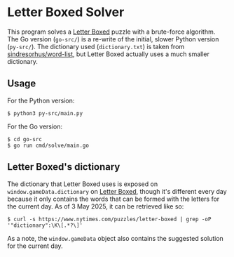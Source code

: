 # Letter Boxed Solver

This program solves a [Letter Boxed](https://www.nytimes.com/puzzles/letter-boxed) puzzle with a brute-force algorithm. The Go version (`go-src/`) is a re-write of the initial, slower Python version (`py-src/`). The dictionary used (`dictionary.txt`) is taken from [sindresorhus/word-list](https://github.com/sindresorhus/word-list), but Letter Boxed actually uses a much smaller dictionary.

## Usage

For the Python version:

```
$ python3 py-src/main.py
```

For the Go version:

```
$ cd go-src
$ go run cmd/solve/main.go
```

## Letter Boxed's dictionary

The dictionary that Letter Boxed uses is exposed on `window.gameData.dictionary` on [Letter Boxed](https://www.nytimes.com/puzzles/letter-boxed), though it's different every day because it only contains the words that can be formed with the letters for the current day. As of 3 May 2025, it can be retrieved like so:

```
$ curl -s https://www.nytimes.com/puzzles/letter-boxed | grep -oP '"dictionary":\K\[.*?\]'
```

As a note, the `window.gameData` object also contains the suggested solution for the current day.
